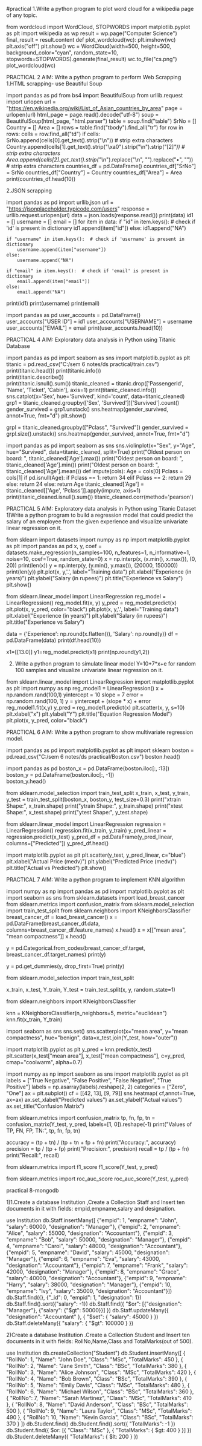 #practical 1.Write a python program to plot word cloud for a wikipedia page of any topic. 

from wordcloud import WordCloud, STOPWORDS
import matplotlib.pyplot as plt
import wikipedia as wp
result = wp.page("Computer Science")
final_result = result.content
def plot_wordcloud(wc):
    plt.imshow(wc)
    plt.axis("off")
    plt.show()
wc = WordCloud(width=500, height=500, background_color="cyan", random_state=10, stopwords=STOPWORDS).generate(final_result)
wc.to_file("cs.png")
plot_wordcloud(wc)

PRACTICAL 2 
AIM: Write a python program to perform Web Scrapping 
1.HTML scrapping- use Beautiful Soup

import pandas as pd
from bs4 import BeautifulSoup
from urllib.request import urlopen
url = "https://en.wikipedia.org/wiki/List_of_Asian_countries_by_area"
page = urlopen(url)
html_page = page.read().decode("utf-8")
soup = BeautifulSoup(html_page, "html.parser")
table = soup.find("table")
SrNo = []
Country = []
Area = []
rows = table.find("tbody").find_all("tr")
for row in rows:
    cells = row.find_all("td")
    if cells:
        SrNo.append(cells[0].get_text().strip("\n"))  # strip extra characters
        Country.append(cells[1].get_text().strip("\xa0").strip("\n").strip("\[2]*"))  # strip extra characters
        Area.append(cells[2].get_text().strip("\n*").replace("\n", "").replace("•", ""))  # strip extra characters
countries_df = pd.DataFrame()
countries_df["SrNo"] = SrNo
countries_df["Country"] = Country
countries_df["Area"] = Area
print(countries_df.head(10))

2.JSON scrapping 

import pandas as pd
import urllib,json
url = "https://jsonplaceholder.typicode.com/users"
response = urllib.request.urlopen(url)
data = json.loads(response.read())
print(data)
id1 = []
username = []
email = []
for item in data:
    if "id" in item.keys():  # check if 'id' is present in dictionary
        id1.append(item["id"])
    else:
        id1.append("NA")

    if "username" in item.keys():  # check if 'username' is present in dictionary
        username.append(item["username"])
    else:
        username.append("NA")

    if "email" in item.keys():  # check if 'email' is present in dictionary
        email.append(item["email"])
    else:
        email.append("NA")
print(id1)
print(username)
print(email)


import pandas as pd
user_accounts = pd.DataFrame()
user_accounts["USER ID"] = id1
user_accounts["USERNAME"] = username
user_accounts["EMAIL"] = email
print(user_accounts.head(10))

PRACTICAL 4 
AIM: Exploratory data analysis in Python using Titanic Database

import pandas as pd
import seaborn as sns
import matplotlib.pyplot as plt
titanic = pd.read_csv("C:/sem 6 notes/ds practical/train.csv")
print(titanic.head())
print(titanic.info())  
print(titanic.describe())  
print(titanic.isnull().sum())
titanic_cleaned = titanic.drop(['PassengerId', 'Name', 'Ticket', 'Cabin'], axis=1)
print(titanic_cleaned.info())
sns.catplot(x='Sex', hue='Survived', kind='count', data=titanic_cleaned)
grp1 = titanic_cleaned.groupby(['Sex', 'Survived'])['Survived'].count()
gender_survived = grp1.unstack()
sns.heatmap(gender_survived, annot=True, fmt="d")
plt.show()

grpl = titanic_cleaned.groupby(["Pclass", "Survived"])
gender_survived = grpl.size().unstack()
sns.heatmap(gender_survived, annot=True, fmt="d")

import pandas as pd
import seaborn as sns
sns.violinplot(x="Sex", y="Age", hue="Survived", data=titanic_cleaned, split=True)
print("Oldest person on board: ", titanic_cleaned['Age'].max())
print("Oldest person on board: ", titanic_cleaned['Age'].min())
print("Oldest person on board: ", titanic_cleaned['Age'].mean())
def impute(cols):
    Age = cols[0]
    Pclass = cols[1]
    if pd.isnull(Age):
        if Pclass == 1:
            return 34
        elif Pclass == 2:
            return 29 
        else:
            return 24
    else:
        return Age
titanic_cleaned['Age'] = titanic_cleaned[['Age', 'Pclass']].apply(impute, axis=1)
print(titanic_cleaned.isnull().sum())
titanic_cleaned.corr(method='pearson')

PRACTICAL 5 
AIM: Exploratory data analysis in Python using Titanic Dataset 
1)Write a python program to build a regression model that could predict the 
salary of an employee from the given experience and visualize univariate linear 
regression on it.

from sklearn import datasets
import numpy as np
import matplotlib.pyplot as plt
import pandas as pd
x, y, coef = datasets.make_regression(n_samples=100, n_features=1, n_informative=1, noise=10, coef=True, random_state=0)
x = np.interp(x, (x.min(), x.max()), (0, 20))
print(len(x))
y = np.interp(y, (y.min(), y.max()), (20000, 150000))
print(len(y))
plt.plot(x, y,'.', label="Training data")
plt.xlabel("Experience (in years)")
plt.ylabel("Salary (in rupees)")
plt.title("Experience vs Salary")
plt.show()

from sklearn.linear_model import LinearRegression
reg_model = LinearRegression()
reg_model.fit(x, y)
y_pred = reg_model.predict(x)
plt.plot(x, y_pred, color="black")
plt.plot(x, y,'.', label="Training data")
plt.xlabel("Experience (in years)")
plt.ylabel("Salary (in rupees)")
plt.title("Experience vs Salary")

data = {'Experience': np.round(x.flatten()), 'Salary': np.round(y)}
df = pd.DataFrame(data)
print(df.head(10))

x1=[[13.0]]
y1=reg_model.predict(x1)
print(np.round(y1,2))

2) Write a python program to simulate linear model Y=10+7*x+e for random 100 
samples and visualize univariate linear regression on it.

from sklearn.linear_model import LinearRegression 
import matplotlib.pyplot as plt 
import numpy as np 
reg_model1 = LinearRegression() 
x = np.random.rand(100,1) 
yintercept = 10 
slope = 7 
error = np.random.rand(100, 1) 
y = yintercept + (slope * x) + error
reg_model1.fit(x,y) 
y_pred = reg_model1.predict(x)
plt.scatter(x, y, s=10) 
plt.xlabel("x") 
plt.ylabel("Y") 
plt.title("Equation Regression Model") 
plt.plot(x, y_pred, color="black") 

PRACTICAL 6 
AIM: Write a python program to show multivariate regression model. 

import pandas as pd
import matplotlib.pyplot as plt
import sklearn
boston = pd.read_csv("C:/sem 6 notes/ds practical/Boston.csv")
boston.head()

import pandas as pd
boston_x = pd.DataFrame(boston.iloc[:, :13])  
boston_y = pd.DataFrame(boston.iloc[:, -1])   
boston_y.head()

from sklearn.model_selection import train_test_split
x_train, x_test, y_train, y_test = train_test_split(boston_x, boston_y, test_size=0.3)
print("xtrain Shape:", x_train.shape)
print("ytrain Shape:", y_train.shape)
print("xtest Shape:", x_test.shape)
print("ytest Shape:", y_test.shape)

from sklearn.linear_model import LinearRegression
regression = LinearRegression()
regression.fit(x_train, y_train)
y_pred_linear = regression.predict(x_test)
y_pred_df = pd.DataFrame(y_pred_linear, columns=["Predicted"])
y_pred_df.head()

import matplotlib.pyplot as plt
plt.scatter(y_test, y_pred_linear, c="blue")
plt.xlabel("Actual Price (medv)")
plt.ylabel("Predicted Price (medv)")
plt.title("Actual vs Predicted")
plt.show()

PRACTICAL 7 
AIM: Write a python program to implement KNN algorithm

import numpy as np
import pandas as pd
import matplotlib.pyplot as plt
import seaborn as sns
from sklearn.datasets import load_breast_cancer
from sklearn.metrics import confusion_matrix
from sklearn.model_selection import train_test_split
from sklearn.neighbors import KNeighborsClassifier
breast_cancer_df = load_breast_cancer()
x = pd.DataFrame(breast_cancer_df.data, columns=breast_cancer_df.feature_names)
x.head()
x = x[["mean area", "mean compactness"]]
x.head()

y = pd.Categorical.from_codes(breast_cancer_df.target, breast_cancer_df.target_names)
print(y)

y = pd.get_dummies(y, drop_first=True)
print(y)

from sklearn.model_selection import train_test_split

x_train, x_test, Y_train, Y_test = train_test_split(x, y, random_state=1)

from sklearn.neighbors import KNeighborsClassifier

knn = KNeighborsClassifier(n_neighbors=5, metric="euclidean")
knn.fit(x_train, Y_train)

import seaborn as sns
sns.set()
sns.scatterplot(x="mean area", y="mean compactness", hue="benign", data=x_test.join(Y_test, how="outer"))

import matplotlib.pyplot as plt
y_pred = knn.predict(x_test)
plt.scatter(x_test["mean area"], x_test["mean compactness"], c=y_pred, cmap="coolwarm", alpha=0.7)

import numpy as np
import seaborn as sns
import matplotlib.pyplot as plt
labels = ["True Negative", "False Positive", "False Negative", "True Positive"]
labels = np.asarray(labels).reshape(2, 2)
categories = ["Zero", "One"]
ax = plt.subplot()
cf = [[42, 13], [9, 79]]
sns.heatmap( cf,annot=True, ax=ax)
ax.set_xlabel("Predicted values")
ax.set_ylabel("Actual values")
ax.set_title("Confusion Matrix")

from sklearn.metrics import confusion_matrix
tp, fn, fp, tn = confusion_matrix(Y_test, y_pred, labels=[1, 0]).reshape(-1)
print("Values of TP, FN, FP, TN:", tp, fn, fp, tn)

accuracy = (tp + tn) / (tp + tn + fp + fn)
print("Accuracy:", accuracy)
precision = tp / (tp + fp)
print("Precision:", precision)
recall = tp / (tp + fn)
print("Recall:", recall)

from sklearn.metrics import f1_score
f1_score(Y_test, y_pred)

from sklearn.metrics import roc_auc_score
roc_auc_score(Y_test, y_pred)


practical 8-mongodb

1)1.Create a database Institution ,Create a Collection Staff and Insert ten 
documents in it with fields: empid,empname,salary and designation.

use Institution
db.Staff.insertMany([   {"empid": 1, "empname": "John", "salary": 60000, "designation": "Manager"},   {"empid": 2, "empname": "Alice", "salary": 55000, "designation": "Accountant"},   {"empid": 3, "empname": "Bob", "salary": 50000, "designation": "Manager"},   {"empid": 4, "empname": "Carol", "salary": 48000, "designation": "Accountant"},   {"empid": 5, "empname": "David", "salary": 45000, "designation": "Manager"},   {"empid": 6, "empname": "Eva", "salary": 43000, "designation": "Accountant"},   {"empid": 7, "empname": "Frank", "salary": 42000, "designation": "Manager"},   {"empid": 8, "empname": "Grace", "salary": 40000, "designation": "Accountant"},   {"empid": 9, "empname": "Harry", "salary": 38000, "designation": "Manager"},   {"empid": 10, "empname": "Ivy", "salary": 35000, "designation": "Accountant"}])
db.Staff.find({}, {"_id": 0, "empid": 1, "designation": 1})
db.Staff.find().sort({"salary": -1})
db.Staff.find({ "$or": [{"designation": "Manager"}, {"salary": {"$gt": 50000}}] })
db.Staff.updateMany({ "designation": "Accountant" }, { "$set": { "salary": 45000 } })
db.Staff.deleteMany({ "salary": { "$gt": 100000 } })



2)Create a database Institution .Create a Collection Student and Insert ten 
documents in it with fields: RollNo,Name,Class and TotalMarks(out of 500).  

use Institution
db.createCollection("Student")
db.Student.insertMany([
  { "RollNo": 1, "Name": "John Doe", "Class": "MSc", "TotalMarks": 450 },
  { "RollNo": 2, "Name": "Jane Smith", "Class": "BSc", "TotalMarks": 380 },
  { "RollNo": 3, "Name": "Alice Johnson", "Class": "MSc", "TotalMarks": 420 },
  { "RollNo": 4, "Name": "Bob Brown", "Class": "BSc", "TotalMarks": 390 },
  { "RollNo": 5, "Name": "Emily Davis", "Class": "MSc", "TotalMarks": 480 },
  { "RollNo": 6, "Name": "Michael Wilson", "Class": "BSc", "TotalMarks": 360 },
  { "RollNo": 7, "Name": "Sarah Martinez", "Class": "MSc", "TotalMarks": 410 },
  { "RollNo": 8, "Name": "David Anderson", "Class": "BSc", "TotalMarks": 500 },
  { "RollNo": 9, "Name": "Laura Taylor", "Class": "MSc", "TotalMarks": 490 },
  { "RollNo": 10, "Name": "Kevin Garcia", "Class": "BSc", "TotalMarks": 370 }
])
db.Student.find()
db.Student.find().sort({ "TotalMarks": -1 })
db.Student.find({ $or: [{ "Class": "MSc" }, { "TotalMarks": { $gt: 400 } }] })
db.Student.deleteMany({ "TotalMarks": { $lt: 200 } })







